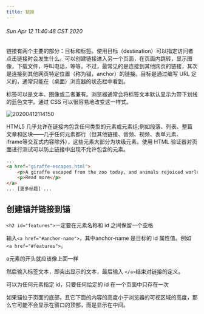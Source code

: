 ```yaml
---
title: 链接
---
```


###### Sun Apr 12 11:40:48 CST 2020


链接有两个主要的部分：目标和标签。使用目标（destination）可以指定访问者点击链接时会发生什么。可以创建链接进入另一个页面，在页面内跳转，显示图像，下载文件，呼叫电话，等等。不过，最常见的是连接到其他网页的链接，其次是连接到其他网页特定位置（称为锚，anchor）的链接。目标是通过编写 URL 定义的，通常只能在（桌面）浏览器的状态栏中看到。

标签可以是文本、图像或二者兼有。浏览器通常会将标签文本默认显示为带下划线的蓝色文字。通过 CSS 可以很容易地改变这一样式。

![20200412114150](https://raw.githubusercontent.com/fengwei2002/Pictures_02/master/img/20200412114150.png)

HTML5 几乎允许在链接内包含任何类型的元素或元素组;例如段落、列表、整篇文章和区块——几乎任何元素都行（但其他链接、音频、视频、表单元素、iframe等交互式内容除外），这些元素大部分为块级元素。使用 HTML 验证器对页面进行测试可以防止链接中出现不允许包含的元素。

```html
...
<a href="giraffe-escapes.html">
    <p>A giraffe escaped from the zoo today, and animals rejoiced worldwide.</p>
    <p>Read more</p>
</a>
... [更多标题] ...
```

## 创建锚并链接到锚

`<h2 id="features">`一定要在元素名称和 id 之间保留一个空格

输入`<a href="#anchor-name">`，其中anchor-name 是目标的 id 属性值。例如 `<a href="#features">`。

a元素的开头就应该像上面一样

然后输入标签文本，即突出显示的文本，最后输入 `</a>`结束对链接的定义。

可以为任何元素指定 id，只要任何给定的 id 在一个页面中只存在一次

如果锚位于页面的底部，且它下面的内容的高度小于浏览器的可视区域的高度，那么它可能不会显示在窗口的顶部，而是显示在中间。


